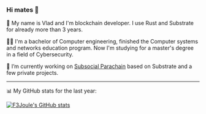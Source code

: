 ### Hi mates 👋

🌱 My name is Vlad and I'm blockchain developer. I use Rust and Substrate for already more than 3 years.

🧑‍🎓 I'm a bachelor of Computer engineering, finished the Computer systems and networks education program. Now I'm studying for a master's degree in a field of Cybersecurity.

🔭 I’m currently working on [Subsocial Parachain](https://github.com/dappforce/subsocial-parachain) based on Substrate and a few private projects.

---
📊 My GitHub stats for the last year:

[![F3Joule's GitHub stats](https://github-readme-stats.vercel.app/api?username=f3joule&theme=dracula&show_icons=true&count_private=true&hide_title=true)](https://github.com/f3joule/f3joule)
